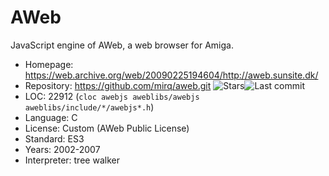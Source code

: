 # AWeb

JavaScript engine of AWeb, a web browser for Amiga.

* Homepage:    https://web.archive.org/web/20090225194604/http://aweb.sunsite.dk/
* Repository:  https://github.com/mirq/aweb.git <span class="shields"><img src="https://img.shields.io/github/stars/mirq/aweb?label=&style=flat-square" alt="Stars" title="Stars"><img src="https://img.shields.io/github/last-commit/mirq/aweb?label=&style=flat-square" alt="Last commit" title="Last commit"></span>
* LOC:         22912 (`cloc awebjs aweblibs/awebjs aweblibs/include/*/awebjs*.h`)
* Language:    C
* License:     Custom (AWeb Public License)
* Standard:    ES3
* Years:       2002-2007
* Interpreter: tree walker
